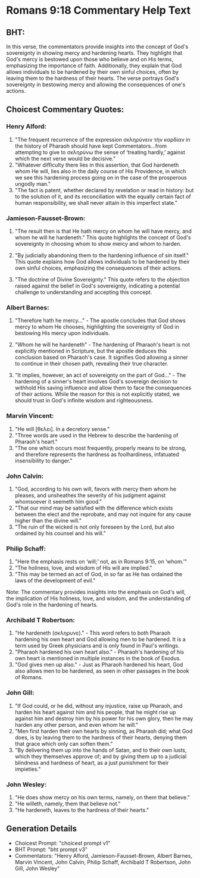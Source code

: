 # Romans 9:18 Commentary Help Text

## BHT:
In this verse, the commentators provide insights into the concept of God's sovereignty in showing mercy and hardening hearts. They highlight that God's mercy is bestowed upon those who believe and on His terms, emphasizing the importance of faith. Additionally, they explain that God allows individuals to be hardened by their own sinful choices, often by leaving them to the hardness of their hearts. The verse portrays God's sovereignty in bestowing mercy and allowing the consequences of one's actions.

## Choicest Commentary Quotes:
### Henry Alford:
1. "The frequent recurrence of the expression σκληρύνειν τὴν καρδίαν in the history of Pharaoh should have kept Commentators...from attempting to give to σκληρύνω the sense of ‘treating hardly,’ against which the next verse would be decisive."
2. "Whatever difficulty there lies in this assertion, that God hardeneth whom He will, lies also in the daily course of His Providence, in which we see this hardening process going on in the case of the prosperous ungodly man."
3. "The fact is patent, whether declared by revelation or read in history: but to the solution of it, and its reconciliation with the equally certain fact of human responsibility, we shall never attain in this imperfect state."

### Jamieson-Fausset-Brown:
1. "The result then is that He hath mercy on whom he will have mercy, and whom he will he hardeneth." This quote highlights the concept of God's sovereignty in choosing whom to show mercy and whom to harden.

2. "By judicially abandoning them to the hardening influence of sin itself." This quote explains how God allows individuals to be hardened by their own sinful choices, emphasizing the consequences of their actions.

3. "The doctrine of Divine Sovereignty." This quote refers to the objection raised against the belief in God's sovereignty, indicating a potential challenge to understanding and accepting this concept.

### Albert Barnes:
1. "Therefore hath he mercy..." - The apostle concludes that God shows mercy to whom He chooses, highlighting the sovereignty of God in bestowing His mercy upon individuals.

2. "Whom he will he hardeneth" - The hardening of Pharaoh's heart is not explicitly mentioned in Scripture, but the apostle deduces this conclusion based on Pharaoh's case. It signifies God allowing a sinner to continue in their chosen path, revealing their true character.

3. "It implies, however, an act of sovereignty on the part of God..." - The hardening of a sinner's heart involves God's sovereign decision to withhold His saving influence and allow them to face the consequences of their actions. While the reason for this is not explicitly stated, we should trust in God's infinite wisdom and righteousness.

### Marvin Vincent:
1. "He will [θελει]. In a decretory sense."
2. "Three words are used in the Hebrew to describe the hardening of Pharaoh's heart."
3. "The one which occurs most frequently, properly means to be strong, and therefore represents the hardness as foolhardiness, infatuated insensibility to danger."

### John Calvin:
1. "God, according to his own will, favors with mercy them whom he pleases, and unsheathes the severity of his judgment against whomsoever it seemeth him good."
2. "That our mind may be satisfied with the difference which exists between the elect and the reprobate, and may not inquire for any cause higher than the divine will."
3. "The ruin of the wicked is not only foreseen by the Lord, but also ordained by his counsel and his will."

### Philip Schaff:
1. "Here the emphasis rests on ‘will;’ not, as in Romans 9:15, on ‘whom.’"
2. "The holiness, love, and wisdom of His will are implied."
3. "This may be termed an act of God, in so far as He has ordained the laws of the development of evil."

Note: The commentary provides insights into the emphasis on God's will, the implication of His holiness, love, and wisdom, and the understanding of God's role in the hardening of hearts.

### Archibald T Robertson:
1. "He hardeneth (σκληρυνε)." - This word refers to both Pharaoh hardening his own heart and God allowing men to be hardened. It is a term used by Greek physicians and is only found in Paul's writings.
2. "Pharaoh hardened his own heart also." - Pharaoh's hardening of his own heart is mentioned in multiple instances in the book of Exodus.
3. "God gives men up also." - Just as Pharaoh hardened his heart, God also allows men to be hardened, as seen in other passages in the book of Romans.

### John Gill:
1. "If God could, or he did, without any injustice, raise up Pharaoh, and harden his heart against him and his people, that he might rise up against him and destroy him by his power for his own glory, then he may harden any other person, and even whom he will."
2. "Men first harden their own hearts by sinning, as Pharaoh did; what God does, is by leaving them to the hardness of their hearts, denying them that grace which only can soften them."
3. "By delivering them up into the hands of Satan, and to their own lusts, which they themselves approve of; and by giving them up to a judicial blindness and hardness of heart, as a just punishment for their impieties."

### John Wesley:
1. "He does show mercy on his own terms, namely, on them that believe."
2. "He willeth, namely, them that believe not."
3. "He hardeneth, leaves to the hardness of their hearts."


## Generation Details
- Choicest Prompt: "choicest prompt v1"
- BHT Prompt: "bht prompt v3"
- Commentators: "Henry Alford, Jamieson-Fausset-Brown, Albert Barnes, Marvin Vincent, John Calvin, Philip Schaff, Archibald T Robertson, John Gill, John Wesley"
